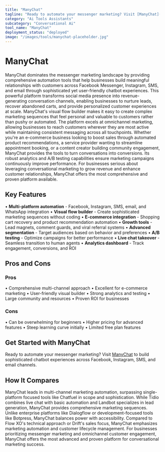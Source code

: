 ```yaml
---
title: "ManyChat"
tagline: "Ready to automate your messenger marketing? Visit [ManyChat](https://manychat.com) to build sophisticated chatbot experiences across Facebook, Instagr..."
category: "Ai Tools Assistants"
subcategory: "Conversational Ai"
tool_name: "ManyChat"
deployment_status: "deployed"
image: "/images/tools/manychat-placeholder.jpg"
---
```


# ManyChat

ManyChat dominates the messenger marketing landscape by providing comprehensive automation tools that help businesses build meaningful relationships with customers across Facebook Messenger, Instagram, SMS, and email through sophisticated yet user-friendly chatbot experiences. This powerful platform transforms social media presence into revenue-generating conversation channels, enabling businesses to nurture leads, recover abandoned carts, and provide personalized customer experiences at scale. ManyChat's visual flow builder makes it easy to create complex marketing sequences that feel personal and valuable to customers rather than pushy or automated. The platform excels at omnichannel marketing, allowing businesses to reach customers wherever they are most active while maintaining consistent messaging across all touchpoints. Whether you're an e-commerce business looking to boost sales through automated product recommendations, a service provider wanting to streamline appointment booking, or a content creator building community engagement, ManyChat provides the tools to turn conversations into conversions. Its robust analytics and A/B testing capabilities ensure marketing campaigns continuously improve performance. For businesses serious about leveraging conversational marketing to grow revenue and enhance customer relationships, ManyChat offers the most comprehensive and proven platform available.

## Key Features

• **Multi-platform automation** - Facebook, Instagram, SMS, email, and WhatsApp integration
• **Visual flow builder** - Create sophisticated marketing sequences without coding
• **E-commerce integration** - Shopping cart recovery and product recommendation automation
• **Growth tools** - Lead magnets, comment guards, and viral referral systems
• **Advanced segmentation** - Target audiences based on behavior and preferences
• **A/B testing** - Optimize campaigns for better performance
• **Live chat takeover** - Seamless transition to human agents
• **Analytics dashboard** - Track engagement, conversions, and ROI

## Pros and Cons

### Pros
• Comprehensive multi-channel approach
• Excellent for e-commerce marketing
• User-friendly visual builder
• Strong analytics and testing
• Large community and resources
• Proven ROI for businesses

### Cons
• Can be overwhelming for beginners
• Higher pricing for advanced features
• Steep learning curve initially
• Limited free plan features

## Get Started with ManyChat

Ready to automate your messenger marketing? Visit [ManyChat](https://manychat.com) to build sophisticated chatbot experiences across Facebook, Instagram, SMS, and email channels.

## How It Compares

ManyChat leads in multi-channel marketing automation, surpassing single-platform focused tools like Chatfuel in scope and sophistication. While Tidio combines live chat with basic automation and Landbot specializes in lead generation, ManyChat provides comprehensive marketing sequences. Unlike enterprise platforms like Dialogflow or development-focused tools like Botpress, ManyChat balances power with accessibility. Compared to Flow XO's technical approach or Drift's sales focus, ManyChat emphasizes marketing automation and customer lifecycle management. For businesses prioritizing messenger marketing and omnichannel customer engagement, ManyChat offers the most advanced and proven platform for conversational marketing success.
